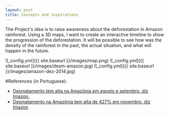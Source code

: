 ```yaml
---
layout: post
title: Concepts and inspirations
---
```


The Project's idea is to raise awareness about the deforestation in Amazon rainforest.
Using a 3D maps, I want to create an interactive timeline to show the progression of the deforestation. It will be possible to see how was the density of the rainforest in the past, the actual situation, and what will happen in the future.

![_config.yml]({{ site.baseurl }}/images/map.png)
![_config.yml]({{ site.baseurl }}/images/desm-amazon.jpg)
![_config.yml]({{ site.baseurl }}/images/amazon-dez-2014.jpg)


#References (in Portuguese):
* [Desmatamento tem alta na Amazônia em agosto e setembro, diz    Imazon.](http://g1.globo.com/natureza/noticia/2014/10/desmatamento-aumenta-na-amazonia-diz-boletim-da-imazon.html)
* [Desmatamento na Amazônia tem alta de 427% em novembro, diz Imazon](http://g1.globo.com/natureza/noticia/2014/12/desmatamento-na-amazonia-tem-alta-de-427-em-novembro-diz-imazon.html)
